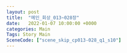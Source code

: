 ```yaml
---
layout: post
title:  "메인_회상_013~028장"
date:   2022-01-07 10:00:00 +0000
categories: Main
Tags: Story Main
SceneCode: ["scene_skip_cp013-028_q1_s10"]
---
```

